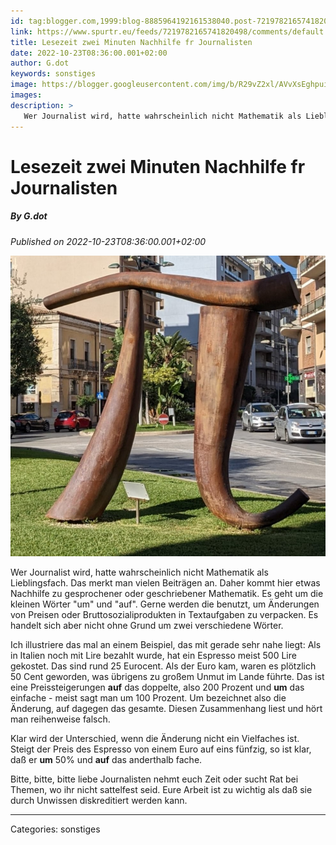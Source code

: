 ```yaml
---
id: tag:blogger.com,1999:blog-8885964192161538040.post-7219782165741820498
link: https://www.spurtr.eu/feeds/7219782165741820498/comments/default
title: Lesezeit zwei Minuten Nachhilfe fr Journalisten
date: 2022-10-23T08:36:00.001+02:00
author: G.dot
keywords: sonstiges
image: https://blogger.googleusercontent.com/img/b/R29vZ2xl/AVvXsEghpuipILg0ucsRyLdJ097_qNVAlY0MoRZvtqgs41NBOg7ZLNhCov4zU_LjUhEimCXOcWzE87FGK5dziLtASOovyM2DqfnvKfe5laNO-3I37fXvd6EmIeS6Zs2pExA5z3dhFRWUxPNj_2A/s72-c/1666506898380576-0.png
images: 
description: >
   Wer Journalist wird, hatte wahrscheinlich nicht Mathematik als Lieblingsfach. Das merkt man vielen Beiträgen an. Daher kommt hier etwas Nachhilfe zu gesprochener oder geschriebener Mathematik. Es geht um die kleinen Wörter "um" und "auf". Gerne werden die benutzt, um Änderungen von Preisen
---
```

# Lesezeit zwei Minuten Nachhilfe fr Journalisten
##### By G.dot
_Published on 2022-10-23T08:36:00.001+02:00_

[![](../assets/1666506898380576-0.png)](../assets/1666506898380576-0.png)

  

Wer Journalist wird, hatte wahrscheinlich nicht Mathematik als Lieblingsfach. Das merkt man vielen Beiträgen an. Daher kommt hier etwas Nachhilfe zu gesprochener oder geschriebener Mathematik. Es geht um die kleinen Wörter "um" und "auf". Gerne werden die benutzt, um Änderungen von Preisen oder Bruttosozialiprodukten in Textaufgaben zu verpacken. Es handelt sich aber nicht ohne Grund um zwei verschiedene Wörter.

Ich illustriere das mal an einem Beispiel, das mit gerade sehr nahe liegt: Als in Italien noch mit Lire bezahlt wurde, hat ein Espresso meist 500 Lire gekostet. Das sind rund 25 Eurocent. Als der Euro kam, waren es plötzlich 50 Cent geworden, was übrigens zu großem Unmut im Lande führte. Das ist eine Preissteigerungen **auf** das doppelte, also 200 Prozent und **um** das einfache - meist sagt man um 100 Prozent. Um bezeichnet also die Änderung, auf dagegen das gesamte. Diesen Zusammenhang liest und hört man reihenweise falsch.

Klar wird der Unterschied, wenn die Änderung nicht ein Vielfaches ist. Steigt der Preis des Espresso von einem Euro auf eins fünfzig, so ist klar, daß er **um** 50% und **auf** das anderthalb fache.

Bitte, bitte, bitte liebe Journalisten nehmt euch Zeit oder sucht Rat bei Themen, wo ihr nicht sattelfest seid. Eure Arbeit ist zu wichtig als daß sie durch Unwissen diskreditiert werden kann.

---
Categories: sonstiges